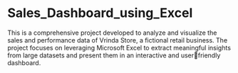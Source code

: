 # Sales_Dashboard_using_Excel
 This is a comprehensive project developed to analyze and visualize the sales and performance data of Vrinda Store, a fictional retail business. The project focuses on leveraging Microsoft Excel to extract meaningful insights from large datasets and present them in an interactive and userfriendly dashboard.
